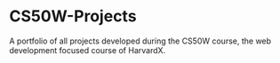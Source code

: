 # CS50W-Projects
A portfolio of all projects developed during the CS50W course, the web development focused course of HarvardX.
